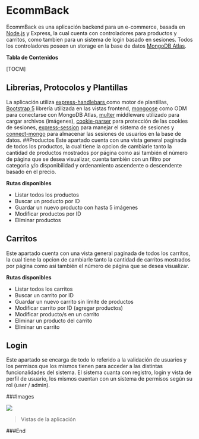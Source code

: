 # EcommBack
EcommBack es una aplicación backend para un e-commerce, basada en [Node.js](https://nodejs.org/en "Node.js") y Express, la cual cuenta con controladores para productos y carritos, como tambien para un sistema de login basado en sesiones. Todos los controladores poseen un storage en la base de datos [MongoDB Atlas](https://www.mongodb.com/ "MongoDB").

**Tabla de Contenidos**

[TOCM]

## Librerias, Protocolos y Plantillas
La aplicación utiliza [express-handlebars ](https://www.npmjs.com/package/express-handlebars "express-handlebars ") como motor de plantillas, [Bootstrap 5](https://getbootstrap.com/ "Bootstrap 5") librería utilizada en las vistas frontend, [mongoose](https://mongoosejs.com/ "mongoose") como ODM para conectarse con MongoDB Atlas, [multer](https://www.npmjs.com/package/multer "multer") middleware utilizado para cargar archivos (imágenes), [ cookie-parser](https://expressjs.com/en/resources/middleware/cookie-parser.html " cookie-parser") para protección de las cookies de sesiones, [express-session](https://www.npmjs.com/package/express-session "express-session") para manejar el sistema de sesiones y [connect-mongo](https://www.npmjs.com/package/connect-mongo "connect-mongo") para almacenar  las sesiones de usuarios en la base de datos. 
##Productos
Este apartado cuenta con una vista general paginada de todos los productos, la cual tiene la opcion de cambiarle tanto la cantidad de productos mostrados por página como asi también el número de página que se desea visualizar, cuenta también con un filtro por categoria y/o disponibilidad y ordenamiento ascendente o descendente basado en el precio.

**Rutas disponibles**
- Listar todos los productos
- Buscar un producto por ID
- Guardar un nuevo producto con hasta 5 imágenes
- Modificar productos por ID
- Eliminar productos

## Carritos
Este apartado cuenta con una vista general paginada de todos los carritos, la cual tiene la opcion de cambiarle tanto la cantidad de carritos mostrados por página como asi también el número de página que se desea visualizar.

**Rutas disponibles**
- Listar todos los carritos
- Buscar un carrito por ID
- Guardar un nuevo carrito sin límite de productos
- Modificar carrito por ID (agregar productos)
- Modificar producto/s en un carrito 
- Eliminar un producto del carrito
- Eliminar un carrito

## Login
Este apartado se encarga de todo lo referido a la validación de usuarios y los permisos que los mismos tienen para acceder a las distintas funcionalidades del sistema.
El sistema cuanta con registro, login y vista de perfil de usuario, los mismos cuentan con un sistema de permisos según su rol (user / admin).


###Images

![](https://)

>Vistas de la aplicación



###End